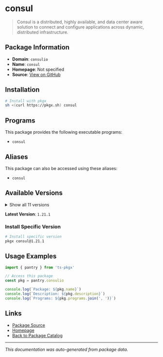 # consul

> Consul is a distributed, highly available, and data center aware solution to connect and configure applications across dynamic, distributed infrastructure.

## Package Information

- **Domain**: `consulio`
- **Name**: `consul`
- **Homepage**: Not specified
- **Source**: [View on GitHub](https://github.com/pkgxdev/pantry/tree/main/projects/consul.io/package.yml)

## Installation

```bash
# Install with pkgx
sh <(curl https://pkgx.sh) consul
```

## Programs

This package provides the following executable programs:

- `consul`

## Aliases

This package can also be accessed using these aliases:

- `consul`

## Available Versions

<details>
<summary>Show all 11 versions</summary>

- `1.21.1`, `1.21.0`, `1.20.6`, `1.20.5`, `1.20.4`
- `1.20.3`, `1.20.2`, `1.20.1`, `1.20.0`, `1.19.2`
- `1.19.1`

</details>

**Latest Version**: `1.21.1`

### Install Specific Version

```bash
# Install specific version
pkgx consul@1.21.1
```

## Usage Examples

```typescript
import { pantry } from 'ts-pkgx'

// Access this package
const pkg = pantry.consulio

console.log(`Package: ${pkg.name}`)
console.log(`Description: ${pkg.description}`)
console.log(`Programs: ${pkg.programs.join(', ')}`)
```

## Links

- [Package Source](https://github.com/pkgxdev/pantry/tree/main/projects/consul.io/package.yml)
- [Homepage](#)
- [Back to Package Catalog](../package-catalog.md)

---

*This documentation was auto-generated from package data.*
